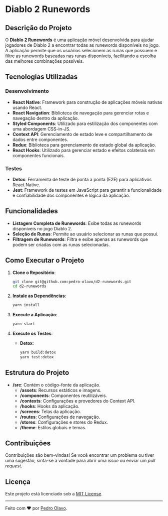 # Diablo 2 Runewords

## Descrição do Projeto

O **Diablo 2 Runewords** é uma aplicação móvel desenvolvida para ajudar jogadores de Diablo 2 a encontrar todas as runewords disponíveis no jogo. A aplicação permite que os usuários selecionem as runas que possuem e filtre as runewords baseadas nas runas disponíveis, facilitando a escolha das melhores combinações possíveis.

## Tecnologias Utilizadas

### Desenvolvimento

- **React Native**: Framework para construção de aplicações móveis nativas usando React.
- **React Navigation**: Biblioteca de navegação para gerenciar rotas e navegação dentro da aplicação.
- **Styled Components**: Utilizado para estilização dos componentes com uma abordagem CSS-in-JS.
- **Context API**: Gerenciamento de estado leve e compartilhamento de dados entre componentes.
- **Redux**: Biblioteca para gerenciamento de estado global da aplicação.
- **React Hooks**: Utilizado para gerenciar estado e efeitos colaterais em componentes funcionais.

### Testes

- **Detox**: Ferramenta de teste de ponta a ponta (E2E) para aplicativos React Native.
- **Jest**: Framework de testes em JavaScript para garantir a funcionalidade e confiabilidade dos componentes e lógica da aplicação.

## Funcionalidades

- **Listagem Completa de Runewords**: Exibe todas as runewords disponíveis no jogo Diablo 2.
- **Seleção de Runas**: Permite ao usuário selecionar as runas que possui.
- **Filtragem de Runewords**: Filtra e exibe apenas as runewords que podem ser criadas com as runas selecionadas.

## Como Executar o Projeto

1. **Clone o Repositório**:
   ```sh
   git clone git@github.com:pedro-olavo/d2-runewords.git
   cd d2-runewords
   ```

2. **Instale as Dependências**:
   ```sh
   yarn install
   ```

3. **Execute a Aplicação**:
   ```sh
   yarn start
   ```

4. **Execute os Testes**:
   - **Detox**:
     ```sh
     yarn build:detox
     yarn test:detox
     ```

## Estrutura do Projeto

- **/src**: Contém o código-fonte da aplicação.
  - **/assets**: Recursos estáticos e imagens.
  - **/components**: Componentes reutilizáveis.
  - **/contexts**: Configurações e provedores do Context API.
  - **/hooks**: Hooks da aplicação.
  - **/screens**: Telas da aplicação.
  - **/routes**: Configurações de navegação.
  - **/stores**: Configurações e stores do Redux.
  - **/theme**: Estilos globais e temas.

## Contribuições

Contribuições são bem-vindas! Se você encontrar um problema ou tiver uma sugestão, sinta-se à vontade para abrir uma _issue_ ou enviar um _pull request_.

## Licença

Este projeto está licenciado sob a [MIT License](LICENSE).

---

Feito com ❤️ por [Pedro Olavo](https://github.com/pedro-olavo).
